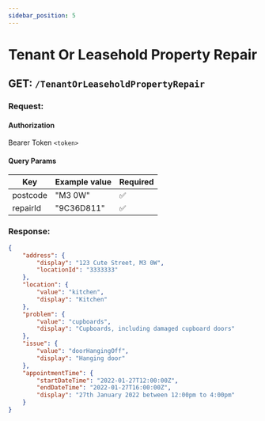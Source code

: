 ```yaml
---
sidebar_position: 5
---
```


# Tenant Or Leasehold Property Repair

## GET: `/TenantOrLeaseholdPropertyRepair`

### Request:

#### Authorization

Bearer Token `<token>`

#### Query Params

| Key            | Example value  | Required |
|----------------|----------------| -------- |
| postcode       | "M3 0W"        | ✅       |
| repairId       | "9C36D811"     | ✅       |

### Response:

```json
{
    "address": {
        "display": "123 Cute Street, M3 0W",
        "locationId": "3333333"
    },
    "location": {
        "value": "kitchen",
        "display": "Kitchen"
    },
    "problem": {
        "value": "cupboards",
        "display": "Cupboards, including damaged cupboard doors"
    },
    "issue": {
        "value": "doorHangingOff",
        "display": "Hanging door"
    },
    "appointmentTime": {
        "startDateTime": "2022-01-27T12:00:00Z",
        "endDateTime": "2022-01-27T16:00:00Z",
        "display": "27th January 2022 between 12:00pm to 4:00pm"
    }
}
```
